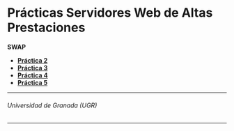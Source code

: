 # Prácticas Servidores Web de Altas Prestaciones

 __SWAP__
 * **[Práctica 2](https://github.com/antoniovj1/servidores_web_altas_prestaciones_ugr/tree/master/practicas/practica2)**
 * **[Práctica 3](https://github.com/antoniovj1/servidores_web_altas_prestaciones_ugr/tree/master/practicas/practica3)**
 * **[Práctica 4](https://github.com/antoniovj1/servidores_web_altas_prestaciones_ugr/tree/master/practicas/practica4)**
 * **[Práctica 5](https://github.com/antoniovj1/servidores_web_altas_prestaciones_ugr/tree/master/practicas/practica5)**

___
###### Universidad de Granada (UGR)
___
